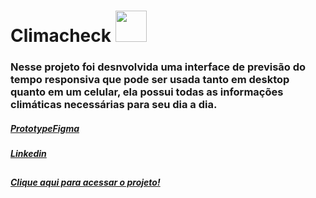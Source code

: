 <h1>Climacheck <img src="https://raw.githubusercontent.com/gist/CamysN/d3cf534a7cdb1ff68896c8c60589436e/raw/0203e477ed34f742772f3c6da9debd5b7351681d/clima.svg" width="50px"/></h1>
<h3>Nesse projeto foi desnvolvida uma interface de previsão do tempo responsiva que pode ser usada tanto em desktop quanto em um celular, ela possui todas as informações climáticas necessárias para seu dia a dia.</h3>
<h5><a href="">PrototypeFigma</h5>
<h5><a href="">Linkedin</h5>
  
##
  
<h5><a href="">Clique aqui para acessar o projeto!</h5>
<img src=""/>

